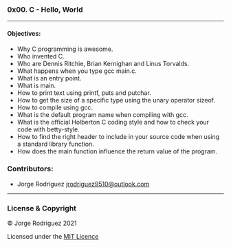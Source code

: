 ### 0x00. C - Hello, World  
---  
#### Objectives:  
- Why C programming is awesome.  
- Who invented C.  
- Who are Dennis Ritchie, Brian Kernighan and Linus Torvalds.  
- What happens when you type gcc main.c.  
- What is an entry point.  
- What is main.  
- How to print text using printf, puts and putchar.  
- How to get the size of a specific type using the unary operator sizeof.  
- How to compile using gcc.  
- What is the default program name when compiling with gcc.  
- What is the official Holberton C coding style and how to check your code with betty-style.  
- How to find the right header to include in your source code when using a standard library function.  
- How does the main function influence the return value of the program.  
### Contributors:  
- Jorge Rodriguez <jrodriguez9510@outlook.com>  
---  
### License & Copyright  
© Jorge Rodriguez 2021  
  
Licensed under the [MIT Licence](LICENSE)  
